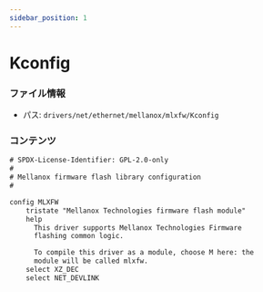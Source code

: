 ```yaml
---
sidebar_position: 1
---
```

# Kconfig

### ファイル情報

- パス: `drivers/net/ethernet/mellanox/mlxfw/Kconfig`

### コンテンツ

```txt
# SPDX-License-Identifier: GPL-2.0-only
#
# Mellanox firmware flash library configuration
#

config MLXFW
	tristate "Mellanox Technologies firmware flash module"
	help
	  This driver supports Mellanox Technologies Firmware
	  flashing common logic.

	  To compile this driver as a module, choose M here: the
	  module will be called mlxfw.
	select XZ_DEC
	select NET_DEVLINK

```
